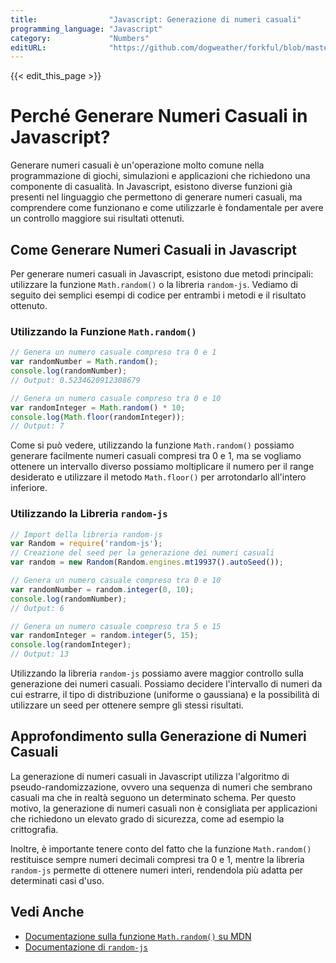 ```yaml
---
title:                "Javascript: Generazione di numeri casuali"
programming_language: "Javascript"
category:             "Numbers"
editURL:              "https://github.com/dogweather/forkful/blob/master/content/it/javascript/generating-random-numbers.md"
---
```


{{< edit_this_page >}}

# Perché Generare Numeri Casuali in Javascript?

Generare numeri casuali è un'operazione molto comune nella programmazione di giochi, simulazioni e applicazioni che richiedono una componente di casualità. In Javascript, esistono diverse funzioni già presenti nel linguaggio che permettono di generare numeri casuali, ma comprendere come funzionano e come utilizzarle è fondamentale per avere un controllo maggiore sui risultati ottenuti.

## Come Generare Numeri Casuali in Javascript

Per generare numeri casuali in Javascript, esistono due metodi principali: utilizzare la funzione `Math.random()` o la libreria `random-js`. Vediamo di seguito dei semplici esempi di codice per entrambi i metodi e il risultato ottenuto.

### Utilizzando la Funzione `Math.random()`

```Javascript
// Genera un numero casuale compreso tra 0 e 1
var randomNumber = Math.random();
console.log(randomNumber);
// Output: 0.5234620912308679

// Genera un numero casuale compreso tra 0 e 10
var randomInteger = Math.random() * 10;
console.log(Math.floor(randomInteger));
// Output: 7
```

Come si può vedere, utilizzando la funzione `Math.random()` possiamo generare facilmente numeri casuali compresi tra 0 e 1, ma se vogliamo ottenere un intervallo diverso possiamo moltiplicare il numero per il range desiderato e utilizzare il metodo `Math.floor()` per arrotondarlo all'intero inferiore.

### Utilizzando la Libreria `random-js`

```Javascript
// Import della libreria random-js
var Random = require('random-js');
// Creazione del seed per la generazione dei numeri casuali
var random = new Random(Random.engines.mt19937().autoSeed());

// Genera un numero casuale compreso tra 0 e 10
var randomNumber = random.integer(0, 10);
console.log(randomNumber);
// Output: 6

// Genera un numero casuale compreso tra 5 e 15
var randomInteger = random.integer(5, 15);
console.log(randomInteger);
// Output: 13
```

Utilizzando la libreria `random-js` possiamo avere maggior controllo sulla generazione dei numeri casuali. Possiamo decidere l'intervallo di numeri da cui estrarre, il tipo di distribuzione (uniforme o gaussiana) e la possibilità di utilizzare un seed per ottenere sempre gli stessi risultati.

## Approfondimento sulla Generazione di Numeri Casuali

La generazione di numeri casuali in Javascript utilizza l'algoritmo di pseudo-randomizzazione, ovvero una sequenza di numeri che sembrano casuali ma che in realtà seguono un determinato schema. Per questo motivo, la generazione di numeri casuali non è consigliata per applicazioni che richiedono un elevato grado di sicurezza, come ad esempio la crittografia.

Inoltre, è importante tenere conto del fatto che la funzione `Math.random()` restituisce sempre numeri decimali compresi tra 0 e 1, mentre la libreria `random-js` permette di ottenere numeri interi, rendendola più adatta per determinati casi d'uso.

## Vedi Anche
- [Documentazione sulla funzione `Math.random()` su MDN](https://developer.mozilla.org/it/docs/Web/JavaScript/Reference/Global_Objects/Math/random)
- [Documentazione di `random-js`](https://github.com/ckknight/random-js)